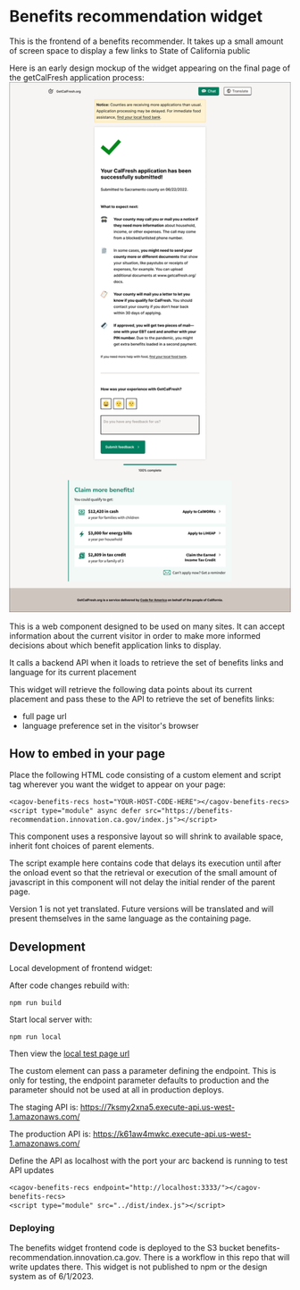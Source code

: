# Benefits recommendation widget

This is the frontend of a benefits recommender. It takes up a small amount of screen space to display a few links to State of California public 

Here is an early design mockup of the widget appearing on the final page of the getCalFresh application process: 
<img src="./docs/img/GetCalFresh-Completion-3Links.png" />


This is a web component designed to be used on many sites. It can accept information about the current visitor in order to make more informed decisions about which benefit application links to display.

It calls a backend API when it loads to retrieve the set of benefits links and language for its current placement

This widget will retrieve the following data points about its current placement and pass these to the API to retrieve the set of benefits links:
- full page url
- language preference set in the visitor's browser

## How to embed in your page

Place the following HTML code consisting of a custom element and script tag wherever you want the widget to appear on your page:

```
<cagov-benefits-recs host="YOUR-HOST-CODE-HERE"></cagov-benefits-recs>
<script type="module" async defer src="https://benefits-recommendation.innovation.ca.gov/index.js"></script>
```

This component uses a responsive layout so will shrink to available space, inherit font choices of parent elements.

The script example here contains code that delays its execution until after the onload event so that the retrieval or execution of the small amount of javascript in this component will not delay the initial render of the parent page.

Version 1 is not yet translated. Future versions will be translated and will present themselves in the same language as the containing page.

## Development

Local development of frontend widget:

After code changes rebuild with:
```
npm run build
```

Start local server with:
```
npm run local
```

Then view the <a href="http://127.0.0.1:8080/test/index.html">local test page url</a>

The custom element can pass a parameter defining the endpoint. This is only for testing, the endpoint parameter defaults to production and the parameter should not be used at all in production deploys.

The staging API is: https://7ksmy2xna5.execute-api.us-west-1.amazonaws.com/

The production API is: https://k61aw4mwkc.execute-api.us-west-1.amazonaws.com/

Define the API as localhost with the port your arc backend is running to test API updates

```
<cagov-benefits-recs endpoint="http://localhost:3333/"></cagov-benefits-recs>
<script type="module" src="../dist/index.js"></script>
```

### Deploying

The benefits widget frontend code is deployed to the S3 bucket benefits-recommendation.innovation.ca.gov. There is a workflow in this repo that will write updates there. This widget is not published to npm or the design system as of 6/1/2023.
